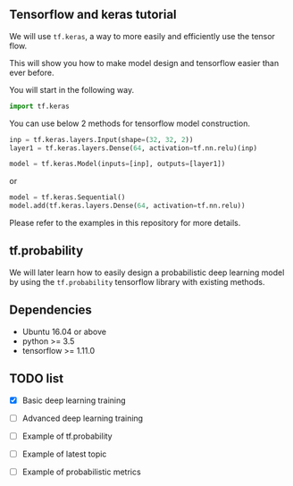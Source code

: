 ## Tensorflow and keras tutorial

We will use `tf.keras`, a way to more easily and efficiently use the tensor flow. 

This will show you how to make model design and tensorflow easier than ever before.

You will start in the following way.

```python
import tf.keras

```

You can use below 2 methods for tensorflow model construction.

```python
inp = tf.keras.layers.Input(shape=(32, 32, 2))
layer1 = tf.keras.layers.Dense(64, activation=tf.nn.relu)(inp)

model = tf.keras.Model(inputs=[inp], outputs=[layer1])

```

or

```python
model = tf.keras.Sequential()
model.add(tf.keras.layers.Dense(64, activation=tf.nn.relu))

```

Please refer to the examples in this repository for more details.


## tf.probability

We will later learn how to easily design a probabilistic deep learning model by using the `tf.probability` tensorflow library with existing methods.


## Dependencies

* Ubuntu 16.04 or above
* python >= 3.5 
* tensorflow >= 1.11.0


## TODO list

- [x] Basic deep learning training
- [ ] Advanced deep learning training
- [ ] Example of tf.probability
- [ ] Example of latest topic
- [ ] Example of probabilistic metrics


